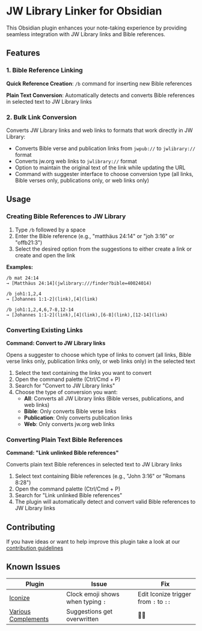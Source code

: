# JW Library Linker for Obsidian

This Obsidian plugin enhances your note-taking experience by providing seamless integration with JW Library links and Bible references.

## Features

### 1. Bible Reference Linking

**Quick Reference Creation**: `/b` command for inserting new Bible references

**Plain Text Conversion**: Automatically detects and converts Bible references in selected text to JW Library links

### 2. Bulk Link Conversion

Converts JW Library links and web links to formats that work directly in JW Library:

- Converts Bible verse and publication links from `jwpub://` to `jwlibrary://` format
- Converts jw.org web links to `jwlibrary://` format
- Option to maintain the original text of the link while updating the URL
- Command with suggester interface to choose conversion type (all links, Bible verses only, publications only, or web links only)

## Usage

### Creating Bible References to JW Library

1. Type `/b` followed by a space
2. Enter the Bible reference (e.g., "matthäus 24:14" or "joh 3:16" or "offb21:3")
3. Select the desired option from the suggestions to either create a link or create and open the link

**Examples:**

```
/b mat 24:14
→ [Matthäus 24:14](jwlibrary:///finder?bible=40024014)

/b joh1:1,2,4
→ [Johannes 1:1-2](link),[4](link)

/b joh1:1,2,4,6,7-8,12-14
→ [Johannes 1:1-2](link),[4](link),[6-8](link),[12-14](link)
```

### Converting Existing Links

**Command: Convert to JW Library links**

Opens a suggester to choose which type of links to convert (all links, Bible verse links only, publication links only, or web links only) in the selected text

1. Select the text containing the links you want to convert
2. Open the command palette (Ctrl/Cmd + P)
3. Search for "Convert to JW Library links"
4. Choose the type of conversion you want:
   - **All**: Converts all JW Library links (Bible verses, publications, and web links)
   - **Bible**: Only converts Bible verse links
   - **Publication**: Only converts publication links
   - **Web**: Only converts jw.org web links

### Converting Plain Text Bible References

**Command: "Link unlinked Bible references"**

Converts plain text Bible references in selected text to JW Library links

1. Select text containing Bible references (e.g., "John 3:16" or "Romans 8:28")
2. Open the command palette (Ctrl/Cmd + P)
3. Search for "Link unlinked Bible references"
4. The plugin will automatically detect and convert valid Bible references to JW Library links

## Contributing

If you have ideas or want to help improve this plugin take a look at our [contribution guidelines](https://github.com/msakowski/obsidian-library-linker/blob/main/CONTRIBUTING.md)

## Known Issues

| Plugin                                                                                            | Issue                             | Fix                                   |
| ------------------------------------------------------------------------------------------------- | --------------------------------- | ------------------------------------- |
| [Iconize](obsidian://show-plugin?id=obsidian-icon-folder)                                         | Clock emoji shows when typing `:` | Edit Iconize trigger from `:` to `::` |
| [Various Complements](https://tadashi-aikawa.github.io/docs-obsidian-various-complements-plugin/) | Suggestions get overwritten       | 🤷‍♂️                                    |

